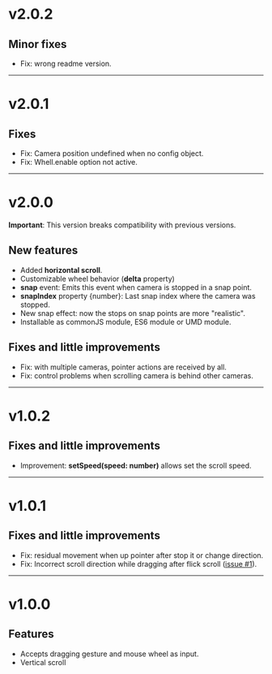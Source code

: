# v2.0.2
## Minor fixes
* Fix: wrong readme version.
---
# v2.0.1
## Fixes
* Fix: Camera position undefined when no config object.
* Fix: Whell.enable option not active.
---
# v2.0.0
**Important**: This version breaks compatibility with previous versions.
## New features
* Added **horizontal scroll**. 
* Customizable wheel behavior (**delta** property)
* **snap** event: Emits this event when camera is stopped in a snap point.
* **snapIndex** property {number}: Last snap index where the camera was stopped. 
* New snap effect: now the stops on snap points are more "realistic".
* Installable as commonJS module, ES6 module or UMD module.

## Fixes and little improvements
* Fix: with multiple cameras, pointer actions are received by all.
* Fix: control problems when scrolling camera is behind other cameras. 
---
# v1.0.2
## Fixes and little improvements
* Improvement: **setSpeed(speed: number)** allows set the scroll speed.
---
# v1.0.1
## Fixes and little improvements
* Fix: residual movement when up pointer after stop it or change direction.
* Fix: Incorrect scroll direction while dragging after flick scroll ([issue #1](https://github.com/jjcapellan/Phaser3-ScrollingCamera/issues/1)).
---
# v1.0.0
## Features
* Accepts dragging gesture and mouse wheel as input.
* Vertical scroll

